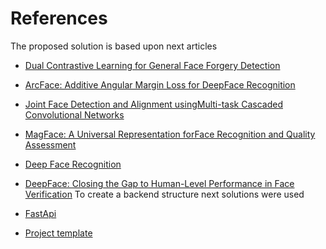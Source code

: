 # References

The proposed solution is based upon next articles

- [Dual Contrastive Learning for General Face Forgery Detection](https://arxiv.org/pdf/2112.13522v1.pdf)
- [ArcFace: Additive Angular Margin Loss for DeepFace Recognition](https://arxiv.org/pdf/1801.07698.pdf)
- [Joint Face Detection and Alignment usingMulti-task Cascaded Convolutional Networks](https://kpzhang93.github.io/MTCNN_face_detection_alignment/paper/spl.pdf)
- [MagFace: A Universal Representation forFace Recognition and Quality Assessment](https://arxiv.org/pdf/2103.06627.pdf)
- [Deep Face Recognition](https://www.robots.ox.ac.uk/~vgg/publications/2015/Parkhi15/parkhi15.pdf)
- [DeepFace: Closing the Gap to Human-Level Performance in Face Verification](https://www.cs.toronto.edu/~ranzato/publications/taigman_cvpr14.pdf)
To create a backend structure next solutions were used

- [FastApi](https://fastapi.tiangolo.com/)
- [Project template](https://github.com/drivendata/cookiecutter-data-science)
